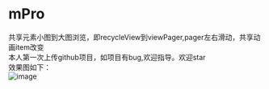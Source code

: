 # mPro
共享元素小图到大图浏览，即recycleView到viewPager,pager左右滑动，共享动画item改变<br>
本人第一次上传github项目，如项目有bug,欢迎指导。欢迎star<br>
效果图如下：<br>
![image](https://github.com/lihangleo2/mPro/blob/master/54gifd.gif)
